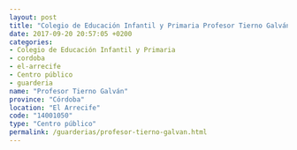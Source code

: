 ```yaml
---
layout: post
title: "Colegio de Educación Infantil y Primaria Profesor Tierno Galván"
date: 2017-09-20 20:57:05 +0200
categories:
- Colegio de Educación Infantil y Primaria
- cordoba
- el-arrecife
- Centro público
- guarderia
name: "Profesor Tierno Galván"
province: "Córdoba"
location: "El Arrecife"
code: "14001050"
type: "Centro público"
permalink: /guarderias/profesor-tierno-galvan.html
---
```

